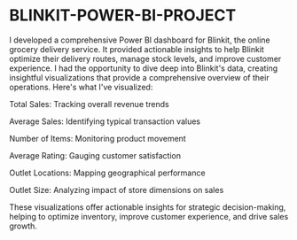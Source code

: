 # BLINKIT-POWER-BI-PROJECT

I developed a comprehensive Power BI dashboard for Blinkit, the online grocery delivery service. It provided actionable insights to help Blinkit optimize their delivery routes, manage stock levels, and improve customer experience. I had the opportunity to dive deep into Blinkit's data, creating insightful visualizations that provide a comprehensive overview of their operations. Here's what I've visualized:

Total Sales: Tracking overall revenue trends

Average Sales: Identifying typical transaction values

Number of Items: Monitoring product movement

Average Rating: Gauging customer satisfaction

Outlet Locations: Mapping geographical performance

Outlet Size: Analyzing impact of store dimensions on sales

These visualizations offer actionable insights for strategic decision-making, helping to optimize inventory, improve customer experience, and drive sales growth.
